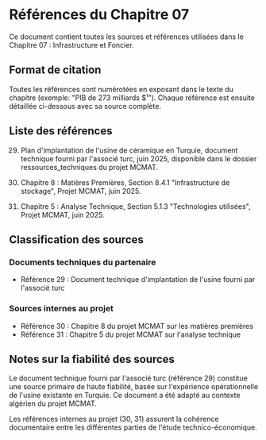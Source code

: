 # Références du Chapitre 07

Ce document contient toutes les sources et références utilisées dans le Chapitre 07 : Infrastructure et Foncier.

## Format de citation

Toutes les références sont numérotées en exposant dans le texte du chapitre (exemple: "PIB de 273 milliards $¹").
Chaque référence est ensuite détaillée ci-dessous avec sa source complète.

## Liste des références

29. Plan d'implantation de l'usine de céramique en Turquie, document technique fourni par l'associé turc, juin 2025, disponible dans le dossier ressources_techniques du projet MCMAT.

30. Chapitre 8 : Matières Premières, Section 8.4.1 "Infrastructure de stockage", Projet MCMAT, juin 2025.

31. Chapitre 5 : Analyse Technique, Section 5.1.3 "Technologies utilisées", Projet MCMAT, juin 2025.

## Classification des sources

### Documents techniques du partenaire
- Référence 29 : Document technique d'implantation de l'usine fourni par l'associé turc

### Sources internes au projet
- Référence 30 : Chapitre 8 du projet MCMAT sur les matières premières
- Référence 31 : Chapitre 5 du projet MCMAT sur l'analyse technique

## Notes sur la fiabilité des sources

Le document technique fourni par l'associé turc (référence 29) constitue une source primaire de haute fiabilité, basée sur l'expérience opérationnelle de l'usine existante en Turquie. Ce document a été adapté au contexte algérien du projet MCMAT.

Les références internes au projet (30, 31) assurent la cohérence documentaire entre les différentes parties de l'étude technico-économique.
